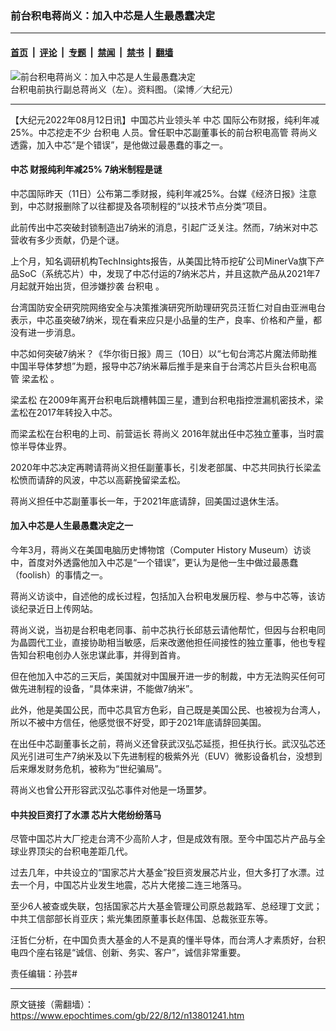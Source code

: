 ### 前台积电蒋尚义：加入中芯是人生最愚蠢决定

---

#### [首页](../../../..?n13801241) &nbsp;|&nbsp; [评论](../../../../../epoch-comment?n13801241) &nbsp;|&nbsp; [专题](../../../../../epoch-special?n13801241) &nbsp;|&nbsp; [禁闻](../../../../../epoch-news?n13801241) &nbsp;|&nbsp; [禁书](../../../../../books?n13801241) &nbsp;|&nbsp; [翻墙](https://github.com/gfw-breaker/nogfw/blob/master/README.md?n13801241)


<div><img alt="前台积电蒋尚义：加入中芯是人生最愚蠢决定" class="attachment-djy_600_400 size-djy_600_400 wp-post-image" src="https://i.epochtimes.com/assets/uploads/2017/02/1702040228212783-600x400.jpg"/>
<div class="caption">
 台积电前执行副总蒋尚义（左）。资料图。（梁博／大纪元）
</div></div><hr/><div class="post_content" id="artbody" itemprop="articleBody">
 <!-- article content begin -->
 <p>
  【大纪元2022年08月12日讯】中国芯片业领头羊
  <ok href="https://www.epochtimes.com/gb/tag/%E4%B8%AD%E8%8A%AF.html">
   中芯
  </ok>
  国际公布财报，纯利年减25%。中芯挖走不少
  <ok href="https://www.epochtimes.com/gb/tag/%E5%8F%B0%E7%A7%AF%E7%94%B5.html">
   台积电
  </ok>
  人员。曾任职中芯副董事长的前台积电高管
  <ok href="https://www.epochtimes.com/gb/tag/%E8%92%8B%E5%B0%9A%E4%B9%89.html">
   蒋尚义
  </ok>
  透露，加入中芯“是个错误”，是他做过最愚蠢的事之一。
 </p>
 <h4>
  <ok href="https://www.epochtimes.com/gb/tag/%E4%B8%AD%E8%8A%AF.html">
   中芯
  </ok>
  财报纯利年减25% 7纳米制程是谜
 </h4>
 <p>
  中芯国际昨天（11日）公布第二季财报，纯利年减25%。台媒《经济日报》注意到，中芯财报删除了以往都提及各项制程的“以技术节点分类”项目。
 </p>
 <p>
  此前传出中芯突破封锁制造出7纳米的消息，引起广泛关注。然而，7纳米对中芯营收有多少贡献，仍是个谜。
 </p>
 <p>
  上个月，知名调研机构TechInsights报告，从美国比特币挖矿公司MinerVa旗下产品SoC（系统芯片）中，发现了中芯付运的7纳米芯片，并且这款产品从2021年7月起就开始出货，但涉嫌抄袭
  <ok href="https://www.epochtimes.com/gb/tag/%E5%8F%B0%E7%A7%AF%E7%94%B5.html">
   台积电
  </ok>
  。
 </p>
 <p>
  台湾国防安全研究院网络安全与决策推演研究所助理研究员汪哲仁对自由亚洲电台表示，中芯虽突破7纳米，现在看来应只是小品量的生产，良率、价格和产量，都没有进一步消息。
 </p>
 <p>
  中芯如何突破7纳米？《华尔街日报》周三（10日）以“七旬台湾芯片魔法师助推中国半导体梦想”为题，报导中芯7纳米幕后推手是来自于台湾芯片巨头台积电高管
  <ok href="https://www.epochtimes.com/gb/tag/%E6%A2%81%E5%AD%9F%E6%9D%BE.html">
   梁孟松
  </ok>
  。
 </p>
 <p>
  <ok href="https://www.epochtimes.com/gb/tag/%E6%A2%81%E5%AD%9F%E6%9D%BE.html">
   梁孟松
  </ok>
  在2009年离开台积电后跳槽韩国三星，遭到台积电指控泄漏机密技术，梁孟松在2017年转投入中芯。
 </p>
 <p>
  而梁孟松在台积电的上司、前营运长
  <ok href="https://www.epochtimes.com/gb/tag/%E8%92%8B%E5%B0%9A%E4%B9%89.html">
   蒋尚义
  </ok>
  2016年就出任中芯独立董事，当时震惊半导体业界。
 </p>
 <p>
  2020年中芯决定再聘请蒋尚义担任副董事长，引发老部属、中芯共同执行长梁孟松愤而请辞的风波，中芯以高薪挽留梁孟松。
 </p>
 <p>
  蒋尚义担任中芯副董事长一年，于2021年底请辞，回美国过退休生活。
 </p>
 <h4>
  加入中芯是人生最愚蠢决定之一
 </h4>
 <p>
  今年3月，蒋尚义在美国电脑历史博物馆（Computer History Museum）访谈中，首度对外透露他加入中芯是“一个错误”，更认为是他一生中做过最愚蠢（foolish）的事情之一。
 </p>
 <p>
  蒋尚义访谈中，自述他的成长过程，包括加入台积电发展历程、参与中芯等，该访谈纪录近日上传网站。
 </p>
 <p>
  蒋尚义说，当初是台积电老同事、前中芯执行长邱慈云请他帮忙，但因与台积电同为晶圆代工业，直接协助相当敏感，后来改邀他担任间接性的独立董事，他也专程告知台积电创办人张忠谋此事，并得到首肯。
 </p>
 <p>
  但在他加入中芯的三天后，美国就对中国展开进一步的制裁，中方无法购买任何可做先进制程的设备，“具体来讲，不能做7纳米”。
 </p>
 <p>
  此外，他是美国公民，而中芯具官方色彩，自己既是美国公民、也被视为台湾人，所以不被中方信任，他感觉很不好受，即于2021年底请辞回美国。
 </p>
 <p>
  在出任中芯副董事长之前，蒋尚义还曾获武汉弘芯延揽，担任执行长。武汉弘芯还风光引进可生产7纳米及以下先进制程的极紫外光（EUV）微影设备机台，没想到后来爆发财务危机，被称为“世纪骗局”。
 </p>
 <p>
  蒋尚义也曾公开形容武汉弘芯事件对他是一场噩梦。
 </p>
 <h4>
  中共投巨资打了水漂 芯片大佬纷纷落马
 </h4>
 <p>
  尽管中国芯片大厂挖走台湾不少高阶人才，但是成效有限。至今中国芯片产品与全球业界顶尖的台积电差距几代。
 </p>
 <p>
  过去几年，中共设立的“国家芯片大基金”投巨资发展芯片业，但大多打了水漂。过去一个月，中国芯片业发生地震，芯片大佬接二连三地落马。
 </p>
 <p>
  至少6人被查或失联，包括国家芯片大基金管理公司原总裁路军、总经理丁文武；中共工信部部长肖亚庆；紫光集团原董事长赵伟国、总裁张亚东等。
 </p>
 <p>
  汪哲仁分析，在中国负责大基金的人不是真的懂半导体，而台湾人才素质好，台积电四个座右铭是“诚信、创新、务实、客户”，诚信非常重要。
 </p>
 <p>
  责任编辑：孙芸#
 </p>
 <!-- article content end -->
 <div id="below_article_ad">
 </div>
</div>


---

原文链接（需翻墙）：https://www.epochtimes.com/gb/22/8/12/n13801241.htm